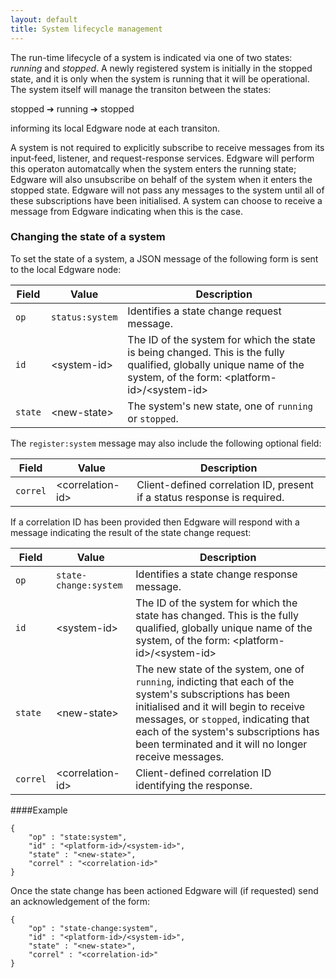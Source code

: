```yaml
---
layout: default
title: System lifecycle management
---
```


The run-time lifecycle of a system is indicated via one of two states: *running* and *stopped*. A newly registered system is initially in the stopped state, and it is only when the system is running that it will be operational. The system itself will manage the transiton between the states:

stopped ➔ running ➔ stopped

informing its local Edgware node at each transiton.

A system is not required to explicitly subscribe to receive messages from its input‐feed, listener, and request-response services. Edgware will perform this operaton automatcally when the system enters the running state; Edgware will also unsubscribe on behalf of the system when it enters the stopped state. Edgware will not pass any messages to the system until all of these subscriptions have been initialised. A system can choose to receive a message from Edgware indicating when this is the case.

### Changing the state of a system

To set the state of a system, a JSON message of the following form is sent to the local Edgware node:

| Field   | Value           | Description |
| ------- | --------------- | ----------- | 
| `op`    | `status:system` | Identifies a state change request message. |
| `id`    | \<system-id>    | The ID of the system for which the state is being changed. This is the fully qualified, globally unique name of the system, of the form: \<platform-id>/\<system-id> |
| `state` | \<new-state>    | The system's new state, one of `running` or `stopped`. |

The `register:system` message may also include the following optional field:
 
| Field    | Value             | Description |
| -------- | ----------------- | ----------- | 
| `correl` | \<correlation-id> | Client-defined correlation ID, present if a status response is required. |

If a correlation ID has been provided then Edgware will respond with a message indicating the result of the state change request:

| Field    | Value                 | Description
| -------- | --------------------- | ------------- 
| `op`     | `state-change:system` | Identifies a state change response message. |
| `id`     | \<system-id>          | The ID of the system for which the state has changed. This is the fully qualified, globally unique name of the system, of the form:  \<platform-id>/\<system-id> |
| `state`  | \<new-state>          | The new state of the system, one of `running`, indicting that each of the system's subscriptions has been initialised and it will begin to receive messages, or `stopped`, indicating that each of the system's subscriptions has been terminated and it will no longer receive messages. |
| `correl` | \<correlation-id>     |  Client-defined correlation ID identifying the response. |

####Example

    {
    	"op" : "state:system",
    	"id" : "<platform-id>/<system-id>",
    	"state" : "<new-state>",
    	"correl" : "<correlation-id>"
    }

Once the state change has been actioned Edgware will (if requested) send an acknowledgement of the form:

	{
		"op" : "state-change:system",
		"id" : "<platform-id>/<system-id>",
		"state" : "<new-state>",
		"correl" : "<correlation-id>"
	}
